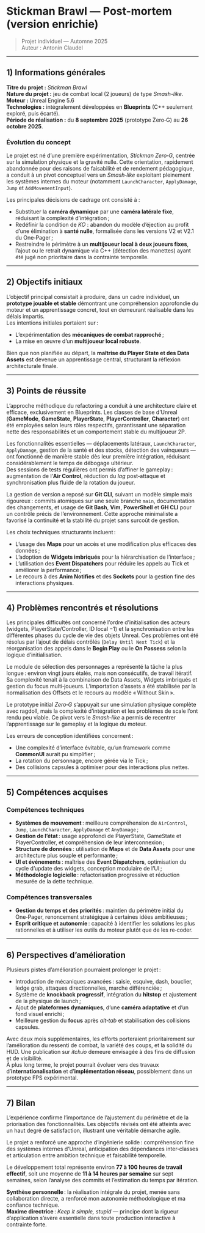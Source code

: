 # Stickman Brawl — Post-mortem (version enrichie)

> Projet individuel — Automne 2025  
> Auteur : Antonin Claudel

---

## 1) Informations générales

**Titre du projet :** *Stickman Brawl*  
**Nature du projet :** jeu de combat local (2 joueurs) de type *Smash-like*.  
**Moteur :** Unreal Engine 5.6  
**Technologies :** intégralement développées en **Blueprints** (C++ seulement exploré, puis écarté).  
**Période de réalisation :** du **8 septembre 2025** (prototype Zero‑G) au **26 octobre 2025**.

### Évolution du concept

Le projet est né d’une première expérimentation, *Stickman Zero‑G*, centrée sur la simulation physique et la gravité nulle. Cette orientation, rapidement abandonnée pour des raisons de faisabilité et de rendement pédagogique, a conduit à un pivot conceptuel vers un *Smash‑like* exploitant pleinement les systèmes internes du moteur (notamment `LaunchCharacter`, `ApplyDamage`, `Jump` et `AddMovementInput`).

Les principales décisions de cadrage ont consisté à :

- Substituer la **caméra dynamique** par une **caméra latérale fixe**, réduisant la complexité d’intégration ;
- Redéfinir la condition de *KO* : abandon du modèle d’éjection au profit d’une élimination à **santé nulle**, formalisée dans les versions V2 et V2.1 du One‑Pager ;
- Restreindre le périmètre à un **multijoueur local à deux joueurs fixes**, l’ajout ou le retrait dynamique via C++ (détection des manettes) ayant été jugé non prioritaire dans la contrainte temporelle.

---

## 2) Objectifs initiaux

L’objectif principal consistait à produire, dans un cadre individuel, un **prototype jouable et stable** démontrant une compréhension approfondie du moteur et un apprentissage concret, tout en demeurant réalisable dans les délais impartis.  
Les intentions initiales portaient sur :

- L’expérimentation des **mécaniques de combat rapproché** ;
- La mise en œuvre d’un **multijoueur local robuste**.

Bien que non planifiée au départ, la **maîtrise du Player State et des Data Assets** est devenue un apprentissage central, structurant la réflexion architecturale finale.

---

## 3) Points de réussite

L’approche méthodique du refactoring a conduit à une architecture claire et efficace, exclusivement en Blueprints. Les classes de base d’Unreal (**GameMode**, **GameState**, **PlayerState**, **PlayerController**, **Character**) ont été employées selon leurs rôles respectifs, garantissant une séparation nette des responsabilités et un comportement stable du multijoueur 2P.

Les fonctionnalités essentielles — déplacements latéraux, `LaunchCharacter`, `ApplyDamage`, gestion de la santé et des stocks, détection des vainqueurs — ont fonctionné de manière stable dès leur première intégration, réduisant considérablement le temps de débogage ultérieur.  
Des sessions de tests régulières ont permis d’affiner le gameplay : augmentation de l’**Air Control**, réduction du *lag* post‑attaque et synchronisation plus fluide de la rotation du joueur.

La gestion de version a reposé sur **Git CLI**, suivant un modèle simple mais rigoureux : commits atomiques sur une seule branche `main`, documentation des changements, et usage de **Git Bash**, **Vim**, **PowerShell** et **GH CLI** pour un contrôle précis de l’environnement. Cette approche minimaliste a favorisé la continuité et la stabilité du projet sans surcoût de gestion.

Les choix techniques structurants incluent :

- L’usage des **Maps** pour un accès et une modification plus efficaces des données ;
- L’adoption de **Widgets imbriqués** pour la hiérarchisation de l’interface ;
- L’utilisation des **Event Dispatchers** pour réduire les appels au Tick et améliorer la performance ;
- Le recours à des **Anim Notifies** et des **Sockets** pour la gestion fine des interactions physiques.

---

## 4) Problèmes rencontrés et résolutions

Les principales difficultés ont concerné l’ordre d’initialisation des acteurs (widgets, PlayerState/Controller, ID local −1) et la synchronisation entre les différentes phases du cycle de vie des objets Unreal. Ces problèmes ont été résolus par l’ajout de délais contrôlés (`Delay Until Next Tick`) et la réorganisation des appels dans le **Begin Play** ou le **On Possess** selon la logique d’initialisation.

Le module de sélection des personnages a représenté la tâche la plus longue : environ vingt jours étalés, mais non consécutifs, de travail itératif. Sa complexité tenait à la combinaison de Data Assets, Widgets imbriqués et gestion du focus multi‑joueurs. L’importation d’assets a été stabilisée par la normalisation des Offsets et le recours au modèle « Without Skin ».

Le prototype initial *Zero‑G* s’appuyait sur une simulation physique complète avec ragdoll, mais la complexité d’intégration et les problèmes de scale l’ont rendu peu viable. Ce pivot vers le *Smash‑like* a permis de recentrer l’apprentissage sur le gameplay et la logique du moteur.

Les erreurs de conception identifiées concernent :

- Une complexité d’interface évitable, qu’un framework comme **CommonUI** aurait pu simplifier ;
- La rotation du personnage, encore gérée via le Tick ;
- Des collisions capsules à optimiser pour des interactions plus nettes.

---

## 5) Compétences acquises

### Compétences techniques

- **Systèmes de mouvement** : meilleure compréhension de `AirControl`, `Jump`, `LaunchCharacter`, `ApplyDamage` et `AnyDamage` ;
- **Gestion de l’état** : usage approfondi de PlayerState, GameState et PlayerController, et compréhension de leur interconnexion ;
- **Structure de données** : utilisation de **Maps** et de **Data Assets** pour une architecture plus souple et performante ;
- **UI et événements** : maîtrise des **Event Dispatchers**, optimisation du cycle d’update des widgets, conception modulaire de l’UI ;
- **Méthodologie logicielle** : refactorisation progressive et réduction mesurée de la dette technique.

### Compétences transversales

- **Gestion du temps et des priorités** : maintien du périmètre initial du One‑Pager, renoncement stratégique à certaines idées ambitieuses ;
- **Esprit critique et autonomie** : capacité à identifier les solutions les plus rationnelles et à utiliser les outils du moteur plutôt que de les re‑coder.

---

## 6) Perspectives d’amélioration

Plusieurs pistes d’amélioration pourraient prolonger le projet :

- Introduction de mécaniques avancées : saisie, esquive, dash, bouclier, ledge grab, attaques directionnelles, marche différenciée ;
- Système de **knockback progressif**, intégration du **hitstop** et ajustement de la physique de launch ;
- Ajout de **plateformes dynamiques**, d’une **caméra adaptative** et d’un fond visuel enrichi ;
- Meilleure gestion du **focus** après *alt‑tab* et stabilisation des collisions capsules.

Avec deux mois supplémentaires, les efforts porteraient prioritairement sur l’amélioration du ressenti de combat, la variété des coups, et la solidité du HUD. Une publication sur *itch.io* demeure envisagée à des fins de diffusion et de visibilité.  
À plus long terme, le projet pourrait évoluer vers des travaux d’**internationalisation** et d’**implémentation réseau**, possiblement dans un prototype FPS expérimental.

---

## 7) Bilan

L’expérience confirme l’importance de l’ajustement du périmètre et de la priorisation des fonctionnalités. Les objectifs révisés ont été atteints avec un haut degré de satisfaction, illustrant une véritable démarche agile.

Le projet a renforcé une approche d’ingénierie solide : compréhension fine des systèmes internes d’Unreal, anticipation des dépendances inter‑classes et articulation entre ambition technique et faisabilité temporelle.

Le développement total représente environ **77 à 100 heures de travail effectif**, soit une moyenne de **11 à 14 heures par semaine** sur sept semaines, selon l’analyse des commits et l’estimation du temps par itération.

**Synthèse personnelle** : la réalisation intégrale du projet, menée sans collaboration directe, a renforcé mon autonomie méthodologique et ma confiance technique.  
**Maxime directrice** : *Keep it simple, stupid* — principe dont la rigueur d’application s’avère essentielle dans toute production interactive à contrainte forte.

